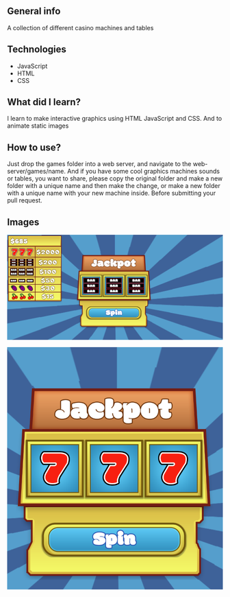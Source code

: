 ## General info
A collection of different casino machines and tables
	
## Technologies
* JavaScript
* HTML
* CSS

## What did I learn?
I learn to make interactive graphics using HTML JavaScript and CSS.
And to animate static images
	
## How to use?
Just drop the games folder into a web server, and navigate to the web-server/games/name. And if you have some cool graphics machines sounds or tables, you want to share, please copy the original folder and make a new folder with a unique name and then make the change, or make a new folder with a unique name with your new machine inside. Before submitting your pull request.

## Images
![Preview image of the the machine](https://raw.githubusercontent.com/VLabStudio/Valley-Casino/master/previews/the-machine-2.PNG "Preview image of the the machine")

![Preview image of the the machine](https://raw.githubusercontent.com/VLabStudio/Valley-Casino/master/previews/the-machine-1.PNG "Preview image of the the machine")